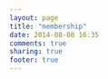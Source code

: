 ```yaml
---
layout: page
title: "membership"
date: 2014-08-08 16:35
comments: true
sharing: true
footer: true
---
```

